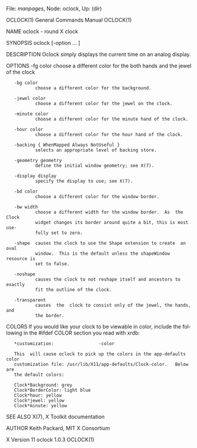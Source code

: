 File: *manpages*,  Node: oclock,  Up: (dir)

OCLOCK(1)                   General Commands Manual                  OCLOCK(1)



NAME
       oclock - round X clock

SYNOPSIS
       oclock [-option ... ]

DESCRIPTION
       Oclock simply displays the current time on an analog display.

OPTIONS
       -fg color
               choose  a  different  color for the both hands and the jewel of
               the clock

       -bg color
               choose a different color for the background.

       -jewel color
               choose a different color for the jewel on the clock.

       -minute color
               choose a different color for the minute hand of the clock.

       -hour color
               choose a different color for the hour hand of the clock.

       -backing { WhenMapped Always NotUseful }
               selects an appropriate level of backing store.

       -geometry geometry
               define the initial window geometry; see X(7).

       -display display
               specify the display to use; see X(7).

       -bd color
               choose a different color for the window border.

       -bw width
               choose a different width for the window border.  As  the  Clock
               widget changes its border around quite a bit, this is most use‐
               fully set to zero.

       -shape  causes the clock to use the Shape extension to create  an  oval
               window.  This is the default unless the shapeWindow resource is
               set to false.

       -noshape
               causes the clock to not reshape itself and ancestors to exactly
               fit the outline of the clock.

       -transparent
               causes  the  clock to consist only of the jewel, the hands, and
               the border.

COLORS
       If you would like your clock to be viewable in color, include the  fol‐
       lowing in the #ifdef COLOR section you read with xrdb:

       *customization:                 -color

       This  will cause oclock to pick up the colors in the app-defaults color
       customization file: /usr/lib/X11/app-defaults/Clock-color.   Below  are
       the default colors:

       Clock*Background: grey
       Clock*BorderColor: light blue
       Clock*hour: yellow
       Clock*jewel: yellow
       Clock*minute: yellow

SEE ALSO
       X(7), X Toolkit documentation

AUTHOR
       Keith Packard, MIT X Consortium



X Version 11                     oclock 1.0.3                        OCLOCK(1)
